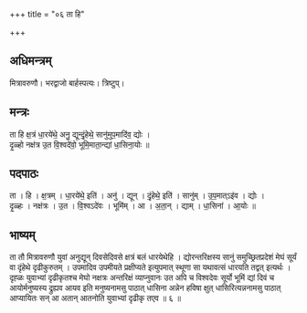 +++
title = "०६ ता हि"

+++
## अधिमन्त्रम्
मित्रावरुणौ। भरद्वाजो बार्हस्पत्यः। त्रिष्टुप्।

## मन्त्रः
ता हि क्ष॒त्रं धा॒रये॑थे॒ अनु॒ द्यून्दृं॒हेथे॒ सानु॑मुप॒मादि॑व॒ द्योः ।  
दृ॒ळ्हो नक्ष॑त्र उ॒त वि॒श्वदे॑वो॒ भूमि॒माता॒न्द्यां धा॒सिना॒योः ॥

## पदपाठः
ता । हि । क्ष॒त्रम् । धा॒रये॑थे॒ इति॑ । अनु॑ । द्यून् । दृं॒हेथे॒ इति॑ । सानु॑म् । उ॒प॒मात्ऽइ॑व । द्योः ।  
दृ॒ळ्हः । नक्ष॑त्रः । उ॒त । वि॒श्वऽदे॑वः । भूमि॑म् । आ । अ॒ता॒न् । द्याम् । धा॒सिना॑ । आ॒योः ॥

## भाष्यम्
ता तौ मित्रावरुणौ युवां अनुद्यून् दिवसेदिवसे क्षत्रं बलं धारयेथेहि । द्योरन्तरिक्षस्य सानुं समुच्छ्रितप्रदेशं मेघं सूर्यं वा दृंहेथे दृढीकुरुतम् । उपमादिव उपमीयते प्रक्षीप्यते इत्युपमात् स्थूणा सा यथावत्सं धारयति तद्वत् इत्यर्थः । दृह्ळः युवाभ्यां दृढीकृतश्च मेघो नक्षत्रः अन्तरिक्षं व्याप्नुवानः उत अपि च विश्वदेवः सूर्यो भूमिं द्यां दिवं च आयोर्मनुष्यस्य द्रुह्यव आयव इति मनुष्यनामसु पाठात् धासिना अन्नेन हविषा क्षुत् धासिरित्यन्ननामसु पाठात् आप्यायितः सन् आ अतान् आतनोति युवाभ्यां दृढीकृ तएव ॥ ६ ॥